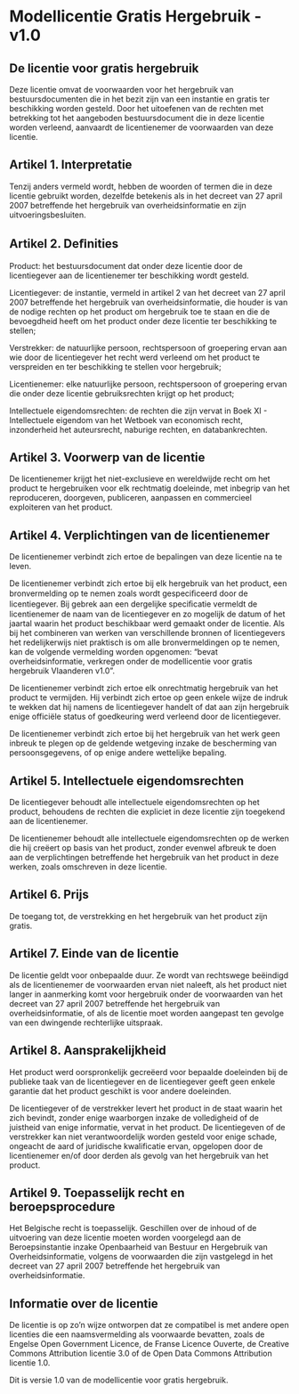 # Modellicentie Gratis Hergebruik - v1.0

## De licentie voor gratis hergebruik

Deze licentie omvat de voorwaarden voor het hergebruik van bestuursdocumenten die in het bezit zijn van een instantie en gratis ter beschikking worden gesteld. Door het uitoefenen van de rechten met betrekking tot het aangeboden bestuursdocument die in deze licentie worden verleend, aanvaardt de licentienemer de voorwaarden van deze licentie.

## Artikel 1. Interpretatie

Tenzij anders vermeld wordt, hebben de woorden of termen die in deze licentie gebruikt worden, dezelfde betekenis als in het decreet van 27 april 2007 betreffende het hergebruik van overheidsinformatie en zijn uitvoeringsbesluiten.

## Artikel 2. Deﬁnities

Product: het bestuursdocument dat onder deze licentie door de licentiegever aan de licentienemer ter beschikking wordt gesteld.

Licentiegever: de instantie, vermeld in artikel 2 van het decreet van 27 april 2007 betreffende het hergebruik van overheidsinformatie, die houder is van de nodige rechten op het product om hergebruik toe te staan en die de bevoegdheid heeft om het product onder deze licentie ter beschikking te stellen;

Verstrekker: de natuurlijke persoon, rechtspersoon of groepering ervan aan wie door de licentiegever het recht werd verleend om het product te verspreiden en ter beschikking te stellen voor hergebruik;

Licentienemer: elke natuurlijke persoon, rechtspersoon of groepering ervan die onder deze licentie gebruiksrechten krijgt op het product;

Intellectuele eigendomsrechten: de rechten die zijn vervat in Boek XI - Intellectuele eigendom van het Wetboek van economisch recht, inzonderheid het auteursrecht, naburige rechten, en databankrechten.

## Artikel 3. Voorwerp van de licentie

De licentienemer krijgt het niet-exclusieve en wereldwijde recht om het product te hergebruiken voor elk rechtmatig doeleinde, met inbegrip van het reproduceren, doorgeven, publiceren, aanpassen en commercieel exploiteren van het product.

## Artikel 4. Verplichtingen van de licentienemer 

De licentienemer verbindt zich ertoe de bepalingen van deze licentie na te leven.

De licentienemer verbindt zich ertoe bij elk hergebruik van het product, een bronvermelding op te nemen zoals wordt gespeciﬁceerd door de licentiegever. Bij gebrek aan een dergelijke speciﬁcatie vermeldt de licentienemer de naam van de licentiegever en zo mogelijk de datum of het jaartal waarin het product beschikbaar werd gemaakt onder de licentie. Als bij het combineren van werken van verschillende bronnen of licentiegevers het redelijkerwijs niet praktisch is om alle bronvermeldingen op te nemen, kan de volgende vermelding worden opgenomen: “bevat overheidsinformatie, verkregen onder de modellicentie voor gratis hergebruik Vlaanderen v1.0”.

De licentienemer verbindt zich ertoe elk onrechtmatig hergebruik van het product te vermijden. Hij verbindt zich ertoe op geen enkele wijze de indruk te wekken dat hij namens de licentiegever handelt of dat aan zijn hergebruik enige officiële status of goedkeuring werd verleend door de licentiegever.

De licentienemer verbindt zich ertoe bij het hergebruik van het werk geen inbreuk te plegen op de geldende wetgeving inzake de bescherming van persoonsgegevens, of op enige andere wettelijke bepaling.

## Artikel 5. Intellectuele eigendomsrechten

De licentiegever behoudt alle intellectuele eigendomsrechten op het product, behoudens de rechten die expliciet in deze licentie zijn toegekend aan de licentienemer.

De licentienemer behoudt alle intellectuele eigendomsrechten op de werken die hij creëert op basis van het product, zonder evenwel afbreuk te doen aan de verplichtingen betreffende het hergebruik van het product in deze werken, zoals omschreven in deze licentie.

## Artikel 6. Prijs

De toegang tot, de verstrekking en het hergebruik van het product zijn gratis.

## Artikel 7. Einde van de licentie

De licentie geldt voor onbepaalde duur. Ze wordt van rechtswege beëindigd als de licentienemer de voorwaarden ervan niet naleeft, als het product niet langer in aanmerking komt voor hergebruik onder de voorwaarden van het decreet van 27 april 2007 betreffende het hergebruik van overheidsinformatie, of als de licentie moet worden aangepast ten gevolge van een dwingende rechterlijke uitspraak.

## Artikel 8. Aansprakelijkheid

Het product werd oorspronkelijk gecreëerd voor bepaalde doeleinden bij de publieke taak van de licentiegever en de licentiegever geeft geen enkele garantie dat het product geschikt is voor andere doeleinden.

De licentiegever of de verstrekker levert het product in de staat waarin het zich bevindt, zonder enige waarborgen inzake de volledigheid of de juistheid van enige informatie, vervat in het product. De licentiegeven of de verstrekker kan niet verantwoordelijk worden gesteld voor enige schade, ongeacht de aard of juridische kwalificatie ervan, opgelopen door de licentienemer en/of door derden als gevolg van het hergebruik van het product.

## Artikel 9. Toepasselijk recht en beroepsprocedure

Het Belgische recht is toepasselijk. Geschillen over de inhoud of de uitvoering van deze licentie moeten worden voorgelegd aan de Beroepsinstantie inzake Openbaarheid van Bestuur en Hergebruik van Overheidsinformatie, volgens de voorwaarden die zijn vastgelegd in het decreet van 27 april 2007 betreffende het hergebruik van overheidsinformatie.

## Informatie over de licentie

De licentie is op zo’n wijze ontworpen dat ze compatibel is met andere open licenties die een naamsvermelding als voorwaarde bevatten, zoals de Engelse Open Government Licence, de Franse Licence Ouverte, de Creative Commons Attribution licentie 3.0 of de Open Data Commons Attribution licentie 1.0.

Dit is versie 1.0 van de modellicentie voor gratis hergebruik.
